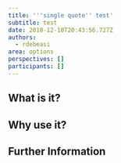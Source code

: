```yaml
---
title: '''single quote'' test'
subtitle: test
date: 2018-12-18T20:43:56.727Z
authors:
  - rdebeasi
area: options
perspectives: []
participants: []
---
```

## What is it? 

## Why use it? 

## Further Information

